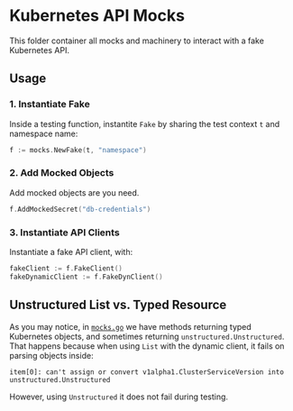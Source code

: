 # Kubernetes API Mocks

This folder container all mocks and machinery to interact with a fake Kubernetes API.

## Usage

### 1. Instantiate Fake

Inside a testing function, instantite `Fake` by sharing the test context `t` and namespace name:

``` go
f := mocks.NewFake(t, "namespace")
```

### 2. Add Mocked Objects

Add mocked objects are you need.

``` go
f.AddMockedSecret("db-credentials")
```

### 3. Instantiate API Clients

Instantiate a fake API client, with:

``` go
fakeClient := f.FakeClient()
fakeDynamicClient := f.FakeDynClient()
```

## Unstructured List vs. Typed Resource

As you may notice, in [`mocks.go`](./mocks.go) we have methods returning typed Kubernetes objects,
and sometimes returning `unstructured.Unstructured`. That happens because when using `List` with the
dynamic client, it fails on parsing objects inside:

```
item[0]: can't assign or convert v1alpha1.ClusterServiceVersion into unstructured.Unstructured
```

However, using `Unstructured` it does not fail during testing.

